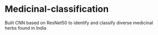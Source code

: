 # Medicinal-classification
Built CNN based on ResNet50 to identify and classify diverse medicinal herbs found in India

